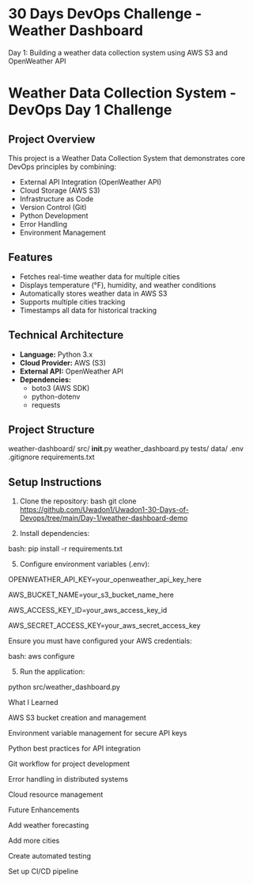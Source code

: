 # 30 Days DevOps Challenge - Weather Dashboard

Day 1: Building a weather data collection system using AWS S3 and OpenWeather API

# Weather Data Collection System - DevOps Day 1 Challenge

## Project Overview
This project is a Weather Data Collection System that demonstrates core DevOps principles by combining:
- External API Integration (OpenWeather API)
- Cloud Storage (AWS S3)
- Infrastructure as Code
- Version Control (Git)
- Python Development
- Error Handling
- Environment Management

## Features
- Fetches real-time weather data for multiple cities
- Displays temperature (°F), humidity, and weather conditions
- Automatically stores weather data in AWS S3
- Supports multiple cities tracking
- Timestamps all data for historical tracking

## Technical Architecture
- **Language:** Python 3.x
- **Cloud Provider:** AWS (S3)
- **External API:** OpenWeather API
- **Dependencies:** 
  - boto3 (AWS SDK)
  - python-dotenv
  - requests

## Project Structure
weather-dashboard/
  src/
    __init__.py
    weather_dashboard.py
  tests/
  data/
  .env
  .gitignore
  requirements.txt

## Setup Instructions
1. Clone the repository:
bash
git clone https://github.com/Uwadon1/Uwadon1-30-Days-of-Devops/tree/main/Day-1/weather-dashboard-demo

3. Install dependencies:

bash: pip install -r requirements.txt

5. Configure environment variables (.env):
   
OPENWEATHER_API_KEY=your_openweather_api_key_here

AWS_BUCKET_NAME=your_s3_bucket_name_here

AWS_ACCESS_KEY_ID=your_aws_access_key_id

AWS_SECRET_ACCESS_KEY=your_aws_secret_access_key


Ensure you must have configured your AWS credentials:

bash: aws configure

5. Run the application:
   
python src/weather_dashboard.py

What I Learned

AWS S3 bucket creation and management

Environment variable management for secure API keys

Python best practices for API integration

Git workflow for project development

Error handling in distributed systems

Cloud resource management

Future Enhancements

Add weather forecasting

Add more cities

Create automated testing

Set up CI/CD pipeline
